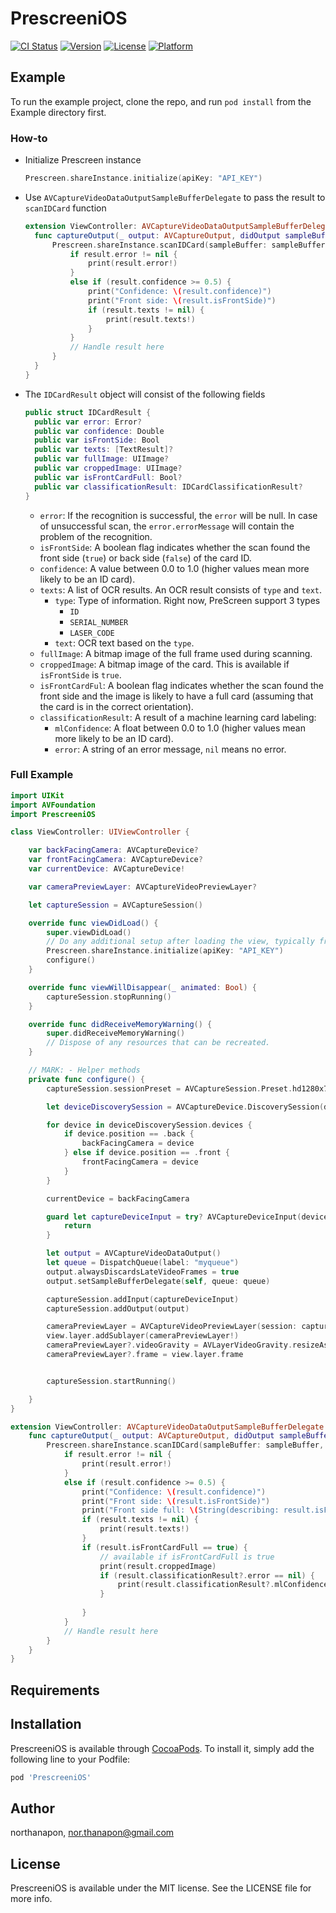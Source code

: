 # PrescreeniOS

[![CI Status](https://img.shields.io/travis/northanapon/PrescreeniOS.svg?style=flat)](https://travis-ci.org/northanapon/PrescreeniOS)
[![Version](https://img.shields.io/cocoapods/v/PrescreeniOS.svg?style=flat)](https://cocoapods.org/pods/PrescreeniOS)
[![License](https://img.shields.io/cocoapods/l/PrescreeniOS.svg?style=flat)](https://cocoapods.org/pods/PrescreeniOS)
[![Platform](https://img.shields.io/cocoapods/p/PrescreeniOS.svg?style=flat)](https://cocoapods.org/pods/PrescreeniOS)

## Example

To run the example project, clone the repo, and run `pod install` from the Example directory first.

### How-to

- Initialize Prescreen instance

  ```swift
  Prescreen.shareInstance.initialize(apiKey: "API_KEY")
  ```

- Use `AVCaptureVideoDataOutputSampleBufferDelegate` to pass the result to `scanIDCard` function

  ```swift
  extension ViewController: AVCaptureVideoDataOutputSampleBufferDelegate {
    func captureOutput(_ output: AVCaptureOutput, didOutput sampleBuffer: CMSampleBuffer, from connection: AVCaptureConnection) {
        Prescreen.shareInstance.scanIDCard(sampleBuffer: sampleBuffer, cameraPosition: self.currentDevice.position) { result in
            if result.error != nil {
                print(result.error!)
            }
            else if (result.confidence >= 0.5) {
                print("Confidence: \(result.confidence)")
                print("Front side: \(result.isFrontSide)")
                if (result.texts != nil) {
                    print(result.texts!)
                }
            }
            // Handle result here
        }
    }
  }
  ```

- The `IDCardResult` object will consist of the following fields

  ```swift
  public struct IDCardResult {
    public var error: Error?
    public var confidence: Double
    public var isFrontSide: Bool
    public var texts: [TextResult]?
    public var fullImage: UIImage?
    public var croppedImage: UIImage?
    public var isFrontCardFull: Bool?
    public var classificationResult: IDCardClassificationResult?
  }
  ```

  - `error`: If the recognition is successful, the `error` will be null. In case of unsuccessful scan, the `error.errorMessage` will contain the problem of the recognition.
  - `isFrontSide`: A boolean flag indicates whether the scan found the front side (`true`) or back side (`false`) of the card ID.
  - `confidence`: A value between 0.0 to 1.0 (higher values mean more likely to be an ID card).
  - `texts`: A list of OCR results. An OCR result consists of `type` and `text`.
    - `type`: Type of information. Right now, PreScreen support 3 types
      - `ID`
      - `SERIAL_NUMBER`
      - `LASER_CODE`
    - `text`: OCR text based on the `type`.
  - `fullImage`: A bitmap image of the full frame used during scanning.
  - `croppedImage`: A bitmap image of the card. This is available if `isFrontSide` is `true`.
  - `isFrontCardFul`: A boolean flag indicates whether the scan found the front side and the image is likely to have a full card (assuming that the card is in the correct orientation).
  - `classificationResult`: A result of a machine learning card labeling:
    - `mlConfidence`: A float between 0.0 to 1.0 (higher values mean more likely to be an ID card).
    - `error`: A string of an error message, `nil` means no error.


### Full Example

```swift
import UIKit
import AVFoundation
import PrescreeniOS

class ViewController: UIViewController {

    var backFacingCamera: AVCaptureDevice?
    var frontFacingCamera: AVCaptureDevice?
    var currentDevice: AVCaptureDevice!

    var cameraPreviewLayer: AVCaptureVideoPreviewLayer?

    let captureSession = AVCaptureSession()

    override func viewDidLoad() {
        super.viewDidLoad()
        // Do any additional setup after loading the view, typically from a nib.
        Prescreen.shareInstance.initialize(apiKey: "API_KEY")
        configure()
    }

    override func viewWillDisappear(_ animated: Bool) {
        captureSession.stopRunning()
    }

    override func didReceiveMemoryWarning() {
        super.didReceiveMemoryWarning()
        // Dispose of any resources that can be recreated.
    }

    // MARK: - Helper methods
    private func configure() {
        captureSession.sessionPreset = AVCaptureSession.Preset.hd1280x720

        let deviceDiscoverySession = AVCaptureDevice.DiscoverySession(deviceTypes: [.builtInTelephotoCamera,.builtInWideAngleCamera], mediaType: AVMediaType.video, position: .unspecified)

        for device in deviceDiscoverySession.devices {
            if device.position == .back {
                backFacingCamera = device
            } else if device.position == .front {
                frontFacingCamera = device
            }
        }

        currentDevice = backFacingCamera

        guard let captureDeviceInput = try? AVCaptureDeviceInput(device: currentDevice) else {
            return
        }

        let output = AVCaptureVideoDataOutput()
        let queue = DispatchQueue(label: "myqueue")
        output.alwaysDiscardsLateVideoFrames = true
        output.setSampleBufferDelegate(self, queue: queue)

        captureSession.addInput(captureDeviceInput)
        captureSession.addOutput(output)

        cameraPreviewLayer = AVCaptureVideoPreviewLayer(session: captureSession)
        view.layer.addSublayer(cameraPreviewLayer!)
        cameraPreviewLayer?.videoGravity = AVLayerVideoGravity.resizeAspectFill
        cameraPreviewLayer?.frame = view.layer.frame


        captureSession.startRunning()

    }
}

extension ViewController: AVCaptureVideoDataOutputSampleBufferDelegate {
    func captureOutput(_ output: AVCaptureOutput, didOutput sampleBuffer: CMSampleBuffer, from connection: AVCaptureConnection) {
        Prescreen.shareInstance.scanIDCard(sampleBuffer: sampleBuffer, cameraPosition: self.currentDevice.position) { result in
            if result.error != nil {
                print(result.error!)
            }
            else if (result.confidence >= 0.5) {
                print("Confidence: \(result.confidence)")
                print("Front side: \(result.isFrontSide)")
                print("Front side full: \(String(describing: result.isFrontCardFull))")
                if (result.texts != nil) {
                    print(result.texts!)
                }
                if (result.isFrontCardFull == true) {
                    // available if isFrontCardFull is true
                    print(result.croppedImage)
                    if (result.classificationResult?.error == nil) {
                        print(result.classificationResult?.mlConfidence)
                    }
                    
                }
            }
            // Handle result here
        }
    }
}
```

## Requirements

## Installation

PrescreeniOS is available through [CocoaPods](https://cocoapods.org). To install
it, simply add the following line to your Podfile:

```ruby
pod 'PrescreeniOS'
```

## Author

northanapon, nor.thanapon@gmail.com

## License

PrescreeniOS is available under the MIT license. See the LICENSE file for more info.
